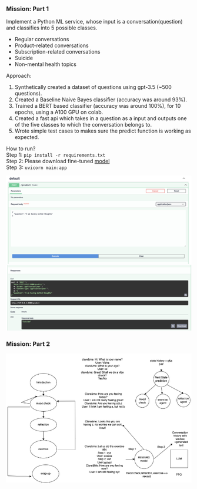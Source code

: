### Mission: Part 1

Implement a Python ML service, whose input is a conversation(question) and classifies into 5 possible classes.
- Regular conversations
- Product-related conversations
- Subscription-related conversations
- Suicide
- Non-mental health topics

Approach:
1) Synthetically created a dataset of questions using gpt-3.5 (~500 questions).
2) Created a Baseline Naive Bayes classifier (accuracy was around 93%).
3) Trained a BERT based classifier (accuracy was around 100%), for 10 epochs, using a A100 GPU on colab.
4) Created a fast api which takes in a question as a input and outputs one of the five classes to which the conversation belongs to.
5) Wrote simple test cases to makes sure the predict function is working as expected.

How to run? \
Step 1: ```pip install -r requirements.txt``` \
Step 2: Please download fine-tuned [model](https://drive.google.com/file/d/1AKCTkjpIWlWmE8KWbCnlAOjCJNdAIxQ4/view?usp=drive_link) \
Step 3: ```uvicorn main:app```

![Screenshot](images/clare&me.png)
![Screenshot](images/clare&me2.png)


### Mission: Part 2

![Screenshot](images/clare&me_task_2.png)




